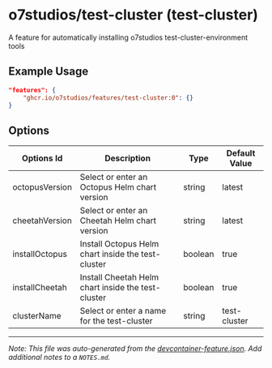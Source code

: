 
# o7studios/test-cluster (test-cluster)

A feature for automatically installing o7studios test-cluster-environment tools

## Example Usage

```json
"features": {
    "ghcr.io/o7studios/features/test-cluster:0": {}
}
```

## Options

| Options Id | Description | Type | Default Value |
|-----|-----|-----|-----|
| octopusVersion | Select or enter an Octopus Helm chart version | string | latest |
| cheetahVersion | Select or enter an Cheetah Helm chart version | string | latest |
| installOctopus | Install Octopus Helm chart inside the test-cluster | boolean | true |
| installCheetah | Install Cheetah Helm chart inside the test-cluster | boolean | true |
| clusterName | Select or enter a name for the test-cluster | string | test-cluster |



---

_Note: This file was auto-generated from the [devcontainer-feature.json](https://github.com/o7studios/features/blob/main/src/test-cluster/devcontainer-feature.json).  Add additional notes to a `NOTES.md`._
